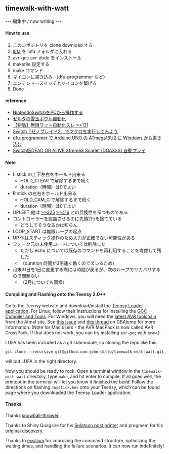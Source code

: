 ## timewalk-with-watt
--- 編集中 / now writing ---

#### How to use
1. このレポジトリを clone download する
2. [lufa](https://github.com/abcminiuser/lufa/) を lufa フォルダに入れる
3. avr-gcc avr-dude をインストール
4. makefile 設定する
5. make コマンド
6. マイコンに書き込み （dfu-programmer など）
7. ニンテンドースイッチとマイコンを繋げる
8. Done

#### reference
- [NintendoSwitchをPCから操作する](https://blog.feelmy.net/control-nintendo-switch-from-computer/)
- [ゼルダの雪玉ボウル自動化](https://github.com/bertrandom/snowball-thrower)
- [【剣盾】無限ワット自動化スレ >>131](https://medaka.5ch.net/test/read.cgi/poke/1574816324/131)
- [Switch「ゼノブレイド2」でマクロを実行してみよう](http://gamemos.blog.jp/archives/6608328.html)
- [dfu-programmer で Arduino UNO の ATmega16U2 に Windows から書き込む](https://another.maple4ever.net/archives/2380/)
- [Switch版DEAD OR ALIVE Xtreme3 Scarlet (DOAX3S) 自動プレイ](https://randdtips.com/switch-doax3s-autoplay/)

#### Note
- L stick の上下左右をホールド出来る
    - HOLD_CLEAR で解除するまで続く
    - duration（時間）は0でよい
- R stick の左右をホールド出来る
    - HOLD_CAM_C で解除するまで続く
    - duration（時間）は0でよい
- UPLEFT 他は [>>325](https://medaka.5ch.net/test/read.cgi/poke/1574816324/325)
 [>>416](https://medaka.5ch.net/test/read.cgi/poke/1574816324/416)
 との互換性を保つものである
- コントローラーを認識させるのに先頭2行を捨てている
    - どうしてそうなるかは知らん
- LOOP_START は無限ループの起点
- UP 他はスティック操作のため入力が正確でない可能性がある
- フォーク元の未使用コードについては削除した
    - ただし echo については既存のコマンドを再利用することを考慮して残した
    - （duration 時間が3倍速く動くのでズレるため）
- 月末31日を1日に変更する際には時間が戻るが、次のループでリカバリするので問題ない
    - （2月についても同様）

#### Compiling and Flashing onto the Teensy 2.0++
Go to the Teensy website and download/install the [Teensy Loader application](https://www.pjrc.com/teensy/loader.html). For Linux, follow their instructions for installing the [GCC Compiler and Tools](https://www.pjrc.com/teensy/gcc.html). For Windows, you will need the [latest AVR toolchain](http://www.atmel.com/tools/atmelavrtoolchainforwindows.aspx) from the Atmel site. See [this issue](https://github.com/LightningStalker/Splatmeme-Printer/issues/10) and [this thread](http://gbatemp.net/threads/how-to-use-shinyquagsires-splatoon-2-post-printer.479497/) on GBAtemp for more information. (Note for Mac users - the AVR MacPack is now called AVR CrossPack. If that does not work, you can try installing `avr-gcc` with `brew`.)

LUFA has been included as a git submodule, so cloning the repo like this:

```
git clone --recursive git@github.com:john-ditto/timewalk-with-watt.git
```

will put LUFA in the right directory.

Now you should be ready to rock. Open a terminal window in the `timewalk-with-watt` directory, type `make`, and hit enter to compile. If all goes well, the printout in the terminal will let you know it finished the build! Follow the directions on flashing `Joystick.hex` onto your Teensy, which can be found page where you downloaded the Teensy Loader application.

#### Thanks

Thanks [snowball-thrower](https://github.com/bertrandom/snowball-thrower)

Thanks to Shiny Quagsire for his [Splatoon post printer](https://github.com/shinyquagsire23/Switch-Fightstick) and progmem for his [original discovery](https://github.com/progmem/Switch-Fightstick).

Thanks to [exsilium](https://github.com/bertrandom/snowball-thrower/pull/1) for improving the command structure, optimizing the waiting times, and handling the failure scenarios. It can now run indefinitely!